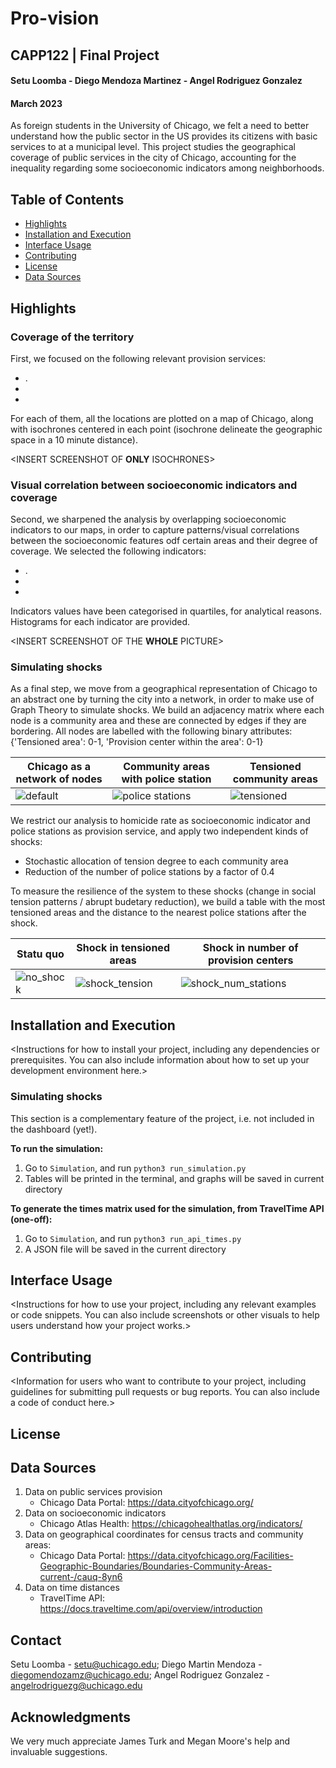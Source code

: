 # Pro-vision
## CAPP122 | Final Project
#### Setu Loomba - Diego Mendoza Martinez - Angel Rodriguez Gonzalez
#### March 2023

As foreign students in the University of Chicago, we felt a need to better understand how the public sector in the US provides its citizens with basic services to at a municipal level. This project studies the geographical coverage of public services in the city of Chicago, accounting for the inequality regarding some socioeconomic indicators among neighborhoods.



## Table of Contents

- [Highlights](#highlights)
- [Installation and Execution](#installation-and-execution)
- [Interface Usage](#interface-usage)
- [Contributing](#contributing)
- [License](#license)
- [Data Sources](#data-sources)


## Highlights

### Coverage of the territory

First, we focused on the following relevant provision services:
  - .
  -
  -

For each of them, all the locations are plotted on a map of Chicago, along with isochrones centered in each point (isochrone delineate the geographic space in a 10 minute distance).

<INSERT SCREENSHOT OF **ONLY** ISOCHRONES>


### Visual correlation between socioeconomic indicators and coverage
  
Second, we sharpened the analysis by overlapping socioeconomic indicators to our maps, in order to capture patterns/visual correlations between the socioeconomic features odf certain areas and their degree of coverage. We selected the following indicators:
  - .
  -
  -

Indicators values have been categorised in quartiles, for analytical reasons. Histograms for each indicator are provided.


<INSERT SCREENSHOT OF THE **WHOLE** PICTURE>  


### Simulating shocks
  
As a final step, we move from a geographical representation of Chicago to an abstract one by turning the city into a network, in order to make use of Graph Theory to simulate shocks. We build an adjacency matrix where each node is a community area and these are connected by edges if they are bordering. All nodes are labelled with the following binary attributes: {'Tensioned area': 0-1, 'Provision center within the area': 0-1}

| **Chicago as a network of nodes** | **Community areas with police station** | **Tensioned community areas** |
| --------------------------------- | --------------------------------------- | ----------------------------- |
| ![default](https://github.com/uchicago-capp122-spring23/Pro-vision/blob/main/Simulation/Images/Graph_no_labels.JPG) | ![police stations](https://github.com/uchicago-capp122-spring23/Pro-vision/blob/main/Simulation/Images/Graph_prov_labels.JPG) | ![tensioned](https://github.com/uchicago-capp122-spring23/Pro-vision/blob/main/Simulation/Images/Graph_tens_labels.JPG) |
  
  
We restrict our analysis to homicide rate as socioeconomic indicator and police stations as provision service, and apply two independent kinds of shocks:
  - Stochastic allocation of tension degree to each community area
  - Reduction of the number of police stations by a factor of 0.4

  To measure the resilience of the system to these shocks (change in social tension patterns / abrupt budetary reduction), we build a table with the most tensioned areas and the distance to the nearest police stations after the shock.

| **Statu quo** | **Shock in tensioned areas** | **Shock in number of provision centers** |
| --------------------------------- | --------------------------------------- | ----------------------------- |
| ![no_shock](https://github.com/uchicago-capp122-spring23/Pro-vision/blob/main/Simulation/Images/Table_no_shock.JPG) | ![shock_tension](https://github.com/uchicago-capp122-spring23/Pro-vision/blob/main/Simulation/Images/Table_shock_tens.JPG) | ![shock_num_stations](https://github.com/uchicago-capp122-spring23/Pro-vision/blob/main/Simulation/Images/Table_shock_provs.JPG) |



## Installation and Execution

<Instructions for how to install your project, including any dependencies or prerequisites. You can also include information about how to set up your development environment here.>
  
  
### Simulating shocks
  
This section is a complementary feature of the project, i.e. not included in the dashboard (yet!).
  
**To run the simulation:**
  1. Go to `Simulation`, and run `python3 run_simulation.py`
  2. Tables will be printed in the terminal, and graphs will be saved in current directory

**To generate the times matrix used for the simulation, from TravelTime API (one-off):**
  1. Go to `Simulation`, and run `python3 run_api_times.py`
  2. A JSON file will be saved in the current directory
  

## Interface Usage

<Instructions for how to use your project, including any relevant examples or code snippets. You can also include screenshots or other visuals to help users understand how your project works.>

## Contributing

<Information for users who want to contribute to your project, including guidelines for submitting pull requests or bug reports. You can also include a code of conduct here.>

## License

<Information about the license under which your project is released. You can include a link to the license file if you have one.>

## Data Sources
1. Data on public services provision
    - Chicago Data Portal: https://data.cityofchicago.org/
2. Data on socioeconomic indicators
    - Chicago Atlas Health: https://chicagohealthatlas.org/indicators/
3. Data on geographical coordinates for census tracts and community areas:
    - Chicago Data Portal: https://data.cityofchicago.org/Facilities-Geographic-Boundaries/Boundaries-Community-Areas-current-/cauq-8yn6
5. Data on time distances
    - TravelTime API: https://docs.traveltime.com/api/overview/introduction


## Contact

Setu Loomba - setu@uchicago.edu;
Diego Martin Mendoza - diegomendozamz@uchicago.edu;
Angel Rodriguez Gonzalez - angelrodriguezg@uchicago.edu

## Acknowledgments

We very much appreciate James Turk and Megan Moore's help and invaluable suggestions.
